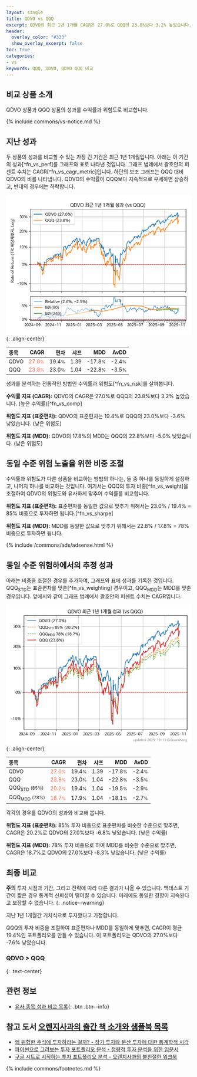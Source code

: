 ```yaml
---
layout: single
title: QDVO vs QQQ
excerpt: QDVO의 최근 1년 1개월 CAGR은 27.0%로 QQQ의 23.8%보다 3.2% 높았습니다.
header:
  overlay_color: "#333"
  show_overlay_excerpt: false
toc: true
categories:
- vs
keywords: QQQ, QDVO, QDVO QQQ 비교
---
```


## 비교 상품 소개


QDVO 상품과 QQQ 상품의 성과를 수익률과 위험도로 비교합니다.





{% include commons/vs-notice.md %}

## 지난 성과

두 상품의 성과를 비교할 수 있는 가장 긴 기간은 최근 1년 1개월입니다. 아래는 이 기간의 성과[^fn_vs_perf]를 그래프와 표로 나타낸 것입니다.
그래프 범례에서 괄호안의 퍼센트 수치는 CAGR[^fn_vs_cagr_metric]입니다.
하단의 보조 그래프는 QQQ 대비 QDVO의 비를 나타냅니다.
QDVO의 수익률이 QQQ보다 지속적으로 우세하면 상승하고, 반대의 경우에는 하락합니다.

![QDVO](/vs/images/qdvo-vs-qqq_dual.png){: .align-center}

| **종목** | **CAGR** | **편차** | **샤프** | **MDD** | **AvDD** |
| :------------ | ------: | -----------: | -------: | ------: | -------: |
| QDVO | <span style="color: tomato">27.0<small>%</small></span> | 19.4<small>%</small> | 1.39 | -17.8<small>%</small> | -2.4<small>%</small> |
| QQQ | <span style="color: tomato">23.8<small>%</small></span> | 23.0<small>%</small> | 1.04 | -22.8<small>%</small> | -3.5<small>%</small> |

<!-- more -->


성과를 분석하는 전통적인 방법인 수익률과 위험도[^fn_vs_risk]를 살펴봅니다.

**수익률 지표 (CAGR):** QDVO의 CAGR은 27.0%로 QQQ의 23.8%보다 3.2% 높았습니다. (높은 수익률)[^fn_vs_comp]

**위험도 지표 (표준편차):** QDVO의 표준편차는 19.4%로 QQQ의 23.0%보다 -3.6% 낮았습니다. (낮은 위험도)

**위험도 지표 (MDD):** QDVO의 17.8%의 MDD는 QQQ의 22.8%보다 -5.0% 낮았습니다. (낮은 위험도)



## 동일 수준 위험 노출을 위한 비중 조절

수익률과 위험도가 다른 상품을 비교하는 방법의 하나는, 둘 중 하나를 동일하게 설정하고, 나머지 하나를 비교하는 것입니다.
여기서는 QQQ의 투자 비중[^fn_vs_weight]을 조절하여 QDVO의 위험도와 유사하게 맞추어 수익률를 비교합니다.

**위험도 지표 (표준편차):** 표준편차를 동일한 값으로 맞추기 위해서는 23.0% / 19.4% = 85% 비중으로 투자하면 됩니다.[^fn_vs_sharpe]

**위험도 지표 (MDD):** MDD를 동일한 값으로 맞추기 위해서는 22.8% / 17.8% = 78% 비중으로 투자하면 됩니다.


{% include /commons/ads/adsense.html %}



## 동일 수준 위험하에서의 추정 성과

아래는 비중을 조절한 경우를 추가하여, 그래프와 표에 성과를 기록한 것입니다.
QQQ<sub>STD</sub>는 표준편차를 맞춘[^fn_vs_weighting] 경우이고, QQQ<sub>MDD</sub>는 MDD를 맞춘 경우입니다.
앞에서와 같이 그래프 범례에서 괄호안의 퍼센트 수치는 CAGR입니다.


![QDVO](/vs/images/qdvo-vs-qqq.png){: .align-center}



| **종목** | **CAGR** | **편차** | **샤프** | **MDD** | **AvDD** |
| :------------ | ------: | -----------: | -------: | ------: | -------: |
| QDVO | <span style="color: tomato">27.0<small>%</small></span> | 19.4<small>%</small> | 1.39 | -17.8<small>%</small> | -2.4<small>%</small> |
| QQQ | <span style="color: tomato">23.8<small>%</small></span> | 23.0<small>%</small> | 1.04 | -22.8<small>%</small> | -3.5<small>%</small> |
| QQQ<sub>STD</sub> <small>(85%)</small> | <span style="color: tomato">20.2<small>%</small></span> | 19.4<small>%</small> | 1.04 | -19.5<small>%</small> | -2.9<small>%</small> |
| QQQ<sub>MDD</sub> <small>(78%)</small> | <span style="color: tomato">18.7<small>%</small></span> | 17.9<small>%</small> | 1.04 | -18.1<small>%</small> | -2.7<small>%</small> |



각각의 경우를 QDVO의 성과와 비교해 봅니다.

**위험도 지표 (표준편차):** 85% 투자 비중으로 표준편차를 비슷한 수준으로 맞추면, CAGR은 20.2%로 QDVO의 27.0%보다 -6.8% 낮았습니다. (낮은 수익률)

**위험도 지표 (MDD):** 78% 투자 비중으로 하여 MDD를 비슷한 수준으로 맞추면, CAGR은 18.7%로 QDVO의 27.0%보다 -8.3% 낮았습니다. (낮은 수익률)




## 최종 비교

**주의** 투자 시점과 기간, 그리고 전략에 따라 다른 결과가 나올 수 있습니다. 백테스트 기간이 짧은 경우 통계적 신뢰성이 떨어질 수 있습니다. 미래에도 동일한 경향이 지속된다고 보장할 수 없습니다.
{: .notice--warning}

지난 1년 1개월간 거치식으로 투자했다고 가정합니다.

QQQ의 투자 비중을 조절하여 표준편차나 MDD를 동일하게 맞추면, CAGR이 평균 19.4%인 포트폴리오를 만들 수 있습니다.
이 포트폴리오는 QDVO의 27.0%보다 -7.6% 낮았습니다.

### QDVO &gt; QQQ
{: .text-center}


## 관련 정보

- [유사 종목 성과 비교 목록](/vs/){: .btn .btn--info}


## 참고 도서 [오렌지사과의 출간 책 소개와 샘플북 목록](https://kongdori.tistory.com/691)

- [왜 위험한 주식에 투자하라는 걸까? - 장기 투자와 분산 투자에 대한 통계학적 시각](https://kongdori.tistory.com/421)
- [파이썬으로 그려보는 투자 포트폴리오 분석  - 정량적 투자 분석을 위한 입문서](https://kongdori.tistory.com/643)
- [구글 시트로 시작하는 투자 포트폴리오 분석 - 오렌지사과의 불친절한 워크북](https://kongdori.tistory.com/449)

{% include commons/footnotes.md %}